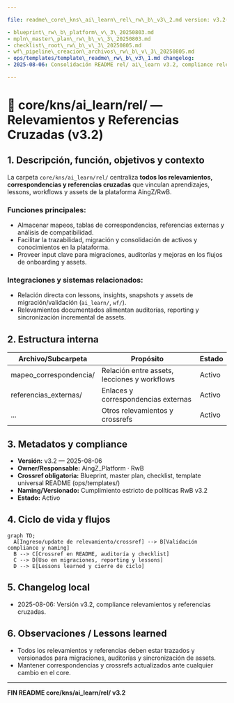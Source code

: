 ```yaml
---

file: readme\_core\_kns\_ai\_learn\_rel\_rw\_b\_v3\_2.md version: v3.2-2025-08-06 status: active role: readme owner: AingZ\_Platform · RwB crossref:

- blueprint\_rw\_b\_platform\_v\_3\_20250803.md
- mpln\_master\_plan\_rw\_b\_v\_3\_20250803.md
- checklist\_root\_rw\_b\_v\_3\_20250805.md
- wf\_pipeline\_creacion\_archivos\_rw\_b\_v\_3\_20250805.md
- ops/templates/template\_readme\_rw\_b\_v3\_1.md changelog:
- 2025-08-06: Consolidación README rel/ ai\_learn v3.2, compliance relevamientos y referencias cruzadas.

---
```


# 🔗 core/kns/ai\_learn/rel/ — Relevamientos y Referencias Cruzadas (v3.2)

## 1. Descripción, función, objetivos y contexto

La carpeta `core/kns/ai_learn/rel/` centraliza **todos los relevamientos, correspondencias y referencias cruzadas** que vinculan aprendizajes, lessons, workflows y assets de la plataforma AingZ/RwB.

### Funciones principales:

- Almacenar mapeos, tablas de correspondencias, referencias externas y análisis de compatibilidad.
- Facilitar la trazabilidad, migración y consolidación de activos y conocimientos en la plataforma.
- Proveer input clave para migraciones, auditorías y mejoras en los flujos de onboarding y assets.

### Integraciones y sistemas relacionados:

- Relación directa con lessons, insights, snapshots y assets de migración/validación (`ai_learn/`, `wf/`).
- Relevamientos documentados alimentan auditorías, reporting y sincronización incremental de assets.

## 2. Estructura interna

| Archivo/Subcarpeta      | Propósito                                    | Estado |
| ----------------------- | -------------------------------------------- | ------ |
| mapeo\_correspondencia/ | Relación entre assets, lecciones y workflows | Activo |
| referencias\_externas/  | Enlaces y correspondencias externas          | Activo |
| ...                     | Otros relevamientos y crossrefs              | Activo |

## 3. Metadatos y compliance

- **Versión:** v3.2 — 2025-08-06
- **Owner/Responsable:** AingZ\_Platform · RwB
- **Crossref obligatoria:** Blueprint, master plan, checklist, template universal README (ops/templates/)
- **Naming/Versionado:** Cumplimiento estricto de políticas RwB v3.2
- **Estado:** Activo

## 4. Ciclo de vida y flujos

```mermaid
graph TD;
  A[Ingreso/update de relevamiento/crossref] --> B[Validación compliance y naming]
  B --> C[Crossref en README, auditoría y checklist]
  C --> D[Uso en migraciones, reporting y lessons]
  D --> E[Lessons learned y cierre de ciclo]
```

## 5. Changelog local

- 2025-08-06: Versión v3.2, compliance relevamientos y referencias cruzadas.

## 6. Observaciones / Lessons learned

- Todos los relevamientos y referencias deben estar trazados y versionados para migraciones, auditorías y sincronización de assets.
- Mantener correspondencias y crossrefs actualizados ante cualquier cambio en el core.

---

**FIN README core/kns/ai\_learn/rel/ v3.2**

